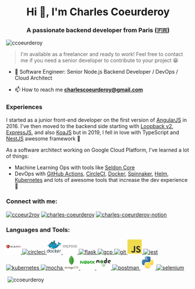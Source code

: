 <h1 align="center">Hi 👋, I'm Charles Coeurderoy</h1>
<h3 align="center">A passionate backend developer from Paris (🇫🇷)</h3>

<p align="left"> <img src="https://komarev.com/ghpvc/?username=ccoeurderoy&label=Profile%20views&color=0e75b6&style=flat" alt="ccoeurderoy" /> </p>

> I'm available as a freelancer and ready to work! Feel free to contact me if you need a senior developer to contribute to your project 😁

- 🧢 Software Engineer: Senior Node.js Backend Developer / DevOps / Cloud Architect

- 📫 How to reach me **charlescoeurderoy@gmail.com**

### Experiences

I started as a junior front-end developer on the first version of [AngularJS](https://angularjs.org/) in 2016. I've then moved to the backend side starting with [Loopback v2](https://loopback.io/doc/en/lb2/), [ExpressJS](https://expressjs.com), and also [KoaJS](https://koajs.com/) but in 2019, I fell in love with TypeScript and [NestJS](https://nestjs.com) awesome framework 🥰 

As a software architect working on Google Cloud Platform, I've learned a lot of things:
- Machine Learning Ops with tools like [Seldon Core](https://www.seldon.io/solutions/seldon-core)
- DevOps with [GitHub Actions](https://github.com/features/actions), [CircleCI](https://circleci.com/), [Docker](https://www.docker.com/), [Spinnaker](https://spinnaker.io), [Helm](https://helm.sh/), [Kubernetes](https://kubernetes.io/) and lots of awesome tools that increase the dev experience 🚀

<h3 align="left">Connect with me:</h3>
<p align="left">
<a href="https://twitter.com/ccoeur2roy" target="blank"><img align="center" src="https://raw.githubusercontent.com/rahuldkjain/github-profile-readme-generator/master/src/images/icons/Social/twitter.svg" alt="ccoeur2roy" height="30" width="40" /></a>
<a href="https://linkedin.com/in/charles-coeurderoy" target="blank"><img align="center" src="https://raw.githubusercontent.com/rahuldkjain/github-profile-readme-generator/master/src/images/icons/Social/linked-in-alt.svg" alt="charles-coeurderoy" height="30" width="40" /></a>
<a href="https://charles-coeurderoy.notion.site/Charles-Coeurderoy-786a529e1c82431fb0460a1812e688df" target="blank"><img align="center" src="https://upload.wikimedia.org/wikipedia/commons/thumb/e/e9/Notion-logo.svg/1200px-Notion-logo.svg.png" alt="charles-coeurderoy-notion" height="40" width="40" /></a>
</p>

<h3 align="left">Languages and Tools:</h3>
<p align="left"> <a href="https://angular.io" target="_blank" rel="noreferrer"> <img src="https://raw.githubusercontent.com/devicons/devicon/master/icons/angularjs/angularjs-original-wordmark.svg" alt="angularjs" width="40" height="40"/> </a> <a href="https://circleci.com" target="_blank" rel="noreferrer"> <img src="https://www.vectorlogo.zone/logos/circleci/circleci-icon.svg" alt="circleci" width="40" height="40"/> </a> <a href="https://www.docker.com/" target="_blank" rel="noreferrer"> <img src="https://raw.githubusercontent.com/devicons/devicon/master/icons/docker/docker-original-wordmark.svg" alt="docker" width="40" height="40"/> </a> <a href="https://expressjs.com" target="_blank" rel="noreferrer"> <img src="https://raw.githubusercontent.com/devicons/devicon/master/icons/express/express-original-wordmark.svg" alt="express" width="40" height="40"/> </a> <a href="https://flask.palletsprojects.com/" target="_blank" rel="noreferrer"> <img src="https://www.vectorlogo.zone/logos/pocoo_flask/pocoo_flask-icon.svg" alt="flask" width="40" height="40"/> </a> <a href="https://cloud.google.com" target="_blank" rel="noreferrer"> <img src="https://www.vectorlogo.zone/logos/google_cloud/google_cloud-icon.svg" alt="gcp" width="40" height="40"/> </a> <a href="https://git-scm.com/" target="_blank" rel="noreferrer"> <img src="https://www.vectorlogo.zone/logos/git-scm/git-scm-icon.svg" alt="git" width="40" height="40"/> </a> <a href="https://developer.mozilla.org/en-US/docs/Web/JavaScript" target="_blank" rel="noreferrer"> <img src="https://raw.githubusercontent.com/devicons/devicon/master/icons/javascript/javascript-original.svg" alt="javascript" width="40" height="40"/> </a> <a href="https://jestjs.io" target="_blank" rel="noreferrer"> <img src="https://www.vectorlogo.zone/logos/jestjsio/jestjsio-icon.svg" alt="jest" width="40" height="40"/> </a> <a href="https://kubernetes.io" target="_blank" rel="noreferrer"> <img src="https://www.vectorlogo.zone/logos/kubernetes/kubernetes-icon.svg" alt="kubernetes" width="40" height="40"/> </a> <a href="https://mochajs.org" target="_blank" rel="noreferrer"> <img src="https://www.vectorlogo.zone/logos/mochajs/mochajs-icon.svg" alt="mocha" width="40" height="40"/> </a> <a href="https://www.mongodb.com/" target="_blank" rel="noreferrer"> <img src="https://raw.githubusercontent.com/devicons/devicon/master/icons/mongodb/mongodb-original-wordmark.svg" alt="mongodb" width="40" height="40"/> </a> <a href="https://www.nginx.com" target="_blank" rel="noreferrer"> <img src="https://raw.githubusercontent.com/devicons/devicon/master/icons/nginx/nginx-original.svg" alt="nginx" width="40" height="40"/> </a> <a href="https://nodejs.org" target="_blank" rel="noreferrer"> <img src="https://raw.githubusercontent.com/devicons/devicon/master/icons/nodejs/nodejs-original-wordmark.svg" alt="nodejs" width="40" height="40"/> </a> <a href="https://postman.com" target="_blank" rel="noreferrer"> <img src="https://www.vectorlogo.zone/logos/getpostman/getpostman-icon.svg" alt="postman" width="40" height="40"/> </a> <a href="https://www.python.org" target="_blank" rel="noreferrer"> <img src="https://raw.githubusercontent.com/devicons/devicon/master/icons/python/python-original.svg" alt="python" width="40" height="40"/> </a> <a href="https://www.selenium.dev" target="_blank" rel="noreferrer"> <img src="https://raw.githubusercontent.com/detain/svg-logos/780f25886640cef088af994181646db2f6b1a3f8/svg/selenium-logo.svg" alt="selenium" width="40" height="40"/> </a> </p>

<p>&nbsp;<img align="center" src="https://github-readme-stats.vercel.app/api?username=ccoeurderoy&show_icons=true&locale=en" alt="ccoeurderoy" /></p>

